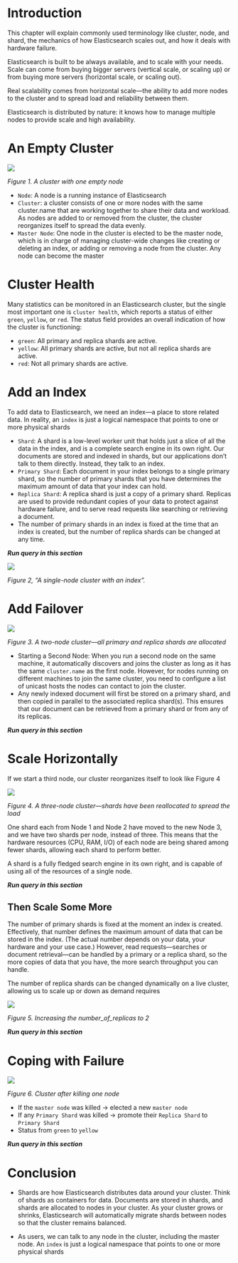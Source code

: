 # Introduction

This chapter will explain commonly used terminology like cluster, node, and shard, the mechanics of how Elasticsearch scales out, and how it deals with hardware failure.

Elasticsearch is built to be always available, and to scale with your needs. Scale can come from buying bigger servers (vertical scale, or scaling up) or from buying more servers (horizontal scale, or scaling out).

Real scalability comes from horizontal scale—the ability to add more nodes to the cluster and to spread load and reliability between them.

Elasticsearch is distributed by nature: it knows how to manage multiple nodes to provide scale and high availability.

# An Empty Cluster

![](https://www.elastic.co/guide/en/elasticsearch/guide/current/images/elas_0201.png)

*Figure 1. A cluster with one empty node*

- `Node`: A node is a running instance of Elasticsearch
- `Cluster`: a cluster consists of one or more nodes with the same cluster.name that are working together to share their data and workload. As nodes are added to or removed from the cluster, the cluster reorganizes itself to spread the data evenly.
- `Master Node`: One node in the cluster is elected to be the master node, which is in charge of managing cluster-wide changes like creating or deleting an index, or adding or removing a node from the cluster. Any node can become the master

# Cluster Health

Many statistics can be monitored in an Elasticsearch cluster, but the single most important one is `cluster health`, which reports a status of either `green`, `yellow`, or `red`. The status field provides an overall indication of how the cluster is functioning:

- `green`: All primary and replica shards are active.
- `yellow`: All primary shards are active, but not all replica shards are active.
- `red`: Not all primary shards are active.

# Add an Index

To add data to Elasticsearch, we need an index—a place to store related data. In reality, an `index` is just a logical namespace that points to one or more physical shards

- `Shard`: A shard is a low-level worker unit that holds just a slice of all the data in the index, and is a complete search engine in its own right. Our documents are stored and indexed in shards, but our applications don’t talk to them directly. Instead, they talk to an index.
- `Primary Shard`: Each document in your index belongs to a single primary shard, so the number of primary shards that you have determines the maximum amount of data that your index can hold.
- `Replica Shard`: A replica shard is just a copy of a primary shard. Replicas are used to provide redundant copies of your data to protect against hardware failure, and to serve read requests like searching or retrieving a document.
- The number of primary shards in an index is fixed at the time that an index is created, but the number of replica shards can be changed at any time.

***Run query in this section***

![](https://www.elastic.co/guide/en/elasticsearch/guide/current/images/elas_0202.png)

*Figure 2, “A single-node cluster with an index”.*


# Add Failover

![](https://www.elastic.co/guide/en/elasticsearch/guide/current/images/elas_0203.png)

*Figure 3. A two-node cluster—all primary and replica shards are allocated*

- Starting a Second Node: When you run a second node on the same machine, it automatically discovers and joins the cluster as long as it has the same `cluster.name` as the first node. However, for nodes running on different machines to join the same cluster, you need to configure a list of unicast hosts the nodes can contact to join the cluster.
- Any newly indexed document will first be stored on a primary shard, and then copied in parallel to the associated replica shard(s). This ensures that our document can be retrieved from a primary shard or from any of its replicas.

***Run query in this section***

# Scale Horizontally

If we start a third node, our cluster reorganizes itself to look like Figure 4

![](https://www.elastic.co/guide/en/elasticsearch/guide/current/images/elas_0204.png)

*Figure 4. A three-node cluster—shards have been reallocated to spread the load*

One shard each from Node 1 and Node 2 have moved to the new Node 3, and we have two shards per node, instead of three. This means that the hardware resources (CPU, RAM, I/O) of each node are being shared among fewer shards, allowing each shard to perform better.

A shard is a fully fledged search engine in its own right, and is capable of using all of the resources of a single node.

***Run query in this section***

## Then Scale Some More

The number of primary shards is fixed at the moment an index is created. Effectively, that number defines the maximum amount of data that can be stored in the index. (The actual number depends on your data, your hardware and your use case.) However, read requests—searches or document retrieval—can be handled by a primary or a replica shard, so the more copies of data that you have, the more search throughput you can handle.

The number of replica shards can be changed dynamically on a live cluster, allowing us to scale up or down as demand requires

![](https://www.elastic.co/guide/en/elasticsearch/guide/current/images/elas_0205.png)

*Figure 5. Increasing the number_of_replicas to 2*

***Run query in this section***

# Coping with Failure

![](https://www.elastic.co/guide/en/elasticsearch/guide/current/images/elas_0206.png)

*Figure 6. Cluster after killing one node*

- If the `master node` was killed -> elected a new `master node`
- If any `Primary Shard` was killed -> promote their `Replica Shard` to `Primary Shard`
- Status from `green` to `yellow`

***Run query in this section***

# Conclusion

- Shards are how Elasticsearch distributes data around your cluster. Think of shards as containers for data. Documents are stored in shards, and shards are allocated to nodes in your cluster. As your cluster grows or shrinks, Elasticsearch will automatically migrate shards between nodes so that the cluster remains balanced.

- As users, we can talk to any node in the cluster, including the master node. An `index` is just a logical namespace that points to one or more physical shards
